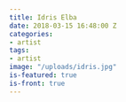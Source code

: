```yaml
---
title: Idris Elba
date: 2018-03-15 16:48:00 Z
categories:
- artist
tags:
- artist
image: "/uploads/idris.jpg"
is-featured: true
is-front: true
---
```


